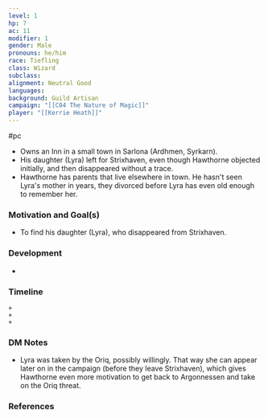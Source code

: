 ```yaml
---
level: 1
hp: 7
ac: 11
modifier: 1
gender: Male
pronouns: he/him
race: Tiefling
class: Wizard
subclass: 
alignment: Neutral Good
languages: 
background: Guild Artisan
campaign: "[[C04 The Nature of Magic]]"
player: "[[Kerrie Heath]]"
---
```

 #pc 

- Owns an Inn in a small town in Sarlona (Ardhmen, Syrkarn).
- His daughter (Lyra) left for Strixhaven, even though Hawthorne objected initially, and then disappeared without a trace.
- Hawthorne has parents that live elsewhere in town. He hasn't seen Lyra's mother in years, they divorced before Lyra has even old enough to remember her.

### Motivation and Goal(s)

- To find his daughter (Lyra), who disappeared from Strixhaven.

### Development

- 

### Timeline

```timeline
+
+
+
```

### DM Notes

- Lyra was taken by the Oriq, possibly willingly. That way she can appear later on in the campaign (before they leave Strixhaven), which gives Hawthorne even more motivation to get back to Argonnessen and take on the Oriq threat.

### References
